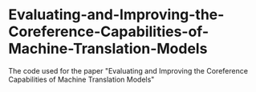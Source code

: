 # Evaluating-and-Improving-the-Coreference-Capabilities-of-Machine-Translation-Models
The code used for the paper "Evaluating and Improving the Coreference Capabilities of Machine Translation Models"

